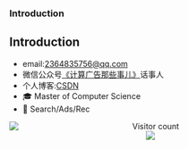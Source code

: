 ### Introduction

<!--
**FakerYFX/FakerYFX** is a ✨ _special_ ✨ repository because its `README.md` (this file) appears on your GitHub profile.

Here are some ideas to get you started:

- 🔭 I’m currently working on ...
- 🌱 I’m currently learning ...
- 👯 I’m looking to collaborate on ...
- 🤔 I’m looking for help with ...
- 💬 Ask me about ...
- 📫 How to reach me: ...
- 😄 Pronouns: ...
- ⚡ Fun fact: ...
-->


## Introduction

- email:2364835756@qq.com
- 微信公众号[《计算广告那些事儿》](https://mp.weixin.qq.com/s?__biz=MzIwNTE0NTgyMQ==&mid=2247483695&idx=1&sn=53a8ff28b2777df0a427e4c22bcc6a8f&chksm=9734129da0439b8b6f0a9f91dff729d8343d98ecb29602ad691f110846416d3afbcb5ea45834#rd)话事人
- 个人博客:[CSDN](https://blog.csdn.net/GeorgePigX)
- 🎓 Master of Computer Science
- 🔭 Search/Ads/Rec
  
<a href="https://github.com/FakerYFX">
  <img align="left" src="https://github-readme-stats-sigma-five.vercel.app/api?username=FakerYFX&show_icons=truet&include_all_commits=True&hide=contribs)](https://github.com/anuraghazra/github-readme-stats" />
</a>

<p align="center"> 
  Visitor count<br>
  <img src="https://profile-counter.glitch.me/FakerYFX/count.svg" />
</p>

